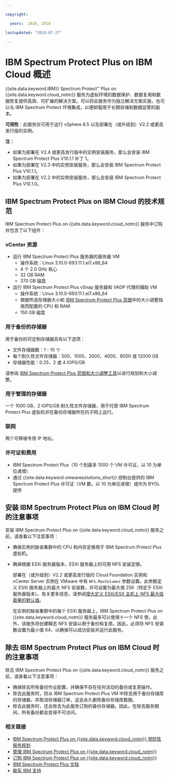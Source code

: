 ```yaml
---

copyright:

  years:  2016, 2018

lastupdated: "2018-07-27"

---
```


# IBM Spectrum Protect Plus on IBM Cloud 概述

{{site.data.keyword.IBM}} Spectrum Protect&trade; Plus on {{site.data.keyword.cloud_notm}} 服务为虚拟环境的数据保护、数据复用和数据恢复提供高效、可扩展的解决方案。可以将此服务作为独立解决方案实施，也可以与 IBM Spectrum Protect 环境集成，以便卸载用于长期存储和数据监管的副本。

**可用性**：此服务仅可用于运行 vSphere 6.5 以及部署在（或升级到）V2.2 或更高发行版的实例。

**注：**
* 如果为部署在 V2.4 或更高发行版中的实例安装服务，那么会安装 IBM Spectrum Protect Plus V10.1.1 补丁 1。
* 如果为部署在 V2.3 中的实例安装服务，那么会安装 IBM Spectrum Protect Plus V10.1.1。
* 如果为部署在 V2.2 中的实例安装服务，那么会安装 IBM Spectrum Protect Plus V10.1.0。


## IBM Spectrum Protect Plus on IBM Cloud 的技术规范

IBM Spectrum Protect Plus on {{site.data.keyword.cloud_notm}} 服务中订购并包含了以下组件：

### vCenter 资源

* 运行 IBM Spectrum Protect Plus 服务器的服务器 VM
   * 操作系统：Linux 3.10.0-693.11.1.el7.x86_64
   * 4 个 2.0 GHz 核心
   * 32 GB RAM
   * 370 GB 磁盘
* 运行 IBM Spectrum Protect Plus vSnap 服务器和 VADP 代理的辅助 VM
   * 操作系统：Linux 3.10.0-693.11.1.el7.x86_64
   * 根据所选存储器大小和 [IBM Spectrum Protect Plus 蓝图](https://www.ibm.com/developerworks/community/wikis/homelang=en#!/wiki/Tivoli%20Storage%20Manager/page/IBM%20Spectrum%20Protect%20Plus%20Blueprints)中的大小调整指南而配置的 CPU 和 RAM
   * 150 GB 磁盘

### 用于备份的存储器

用于备份的可定制存储器具有以下选项：
* 文件存储器数：1 - 10 个
* 每个耐久性文件存储器：500、1000、2000、4000、8000 或 12000 GB
* 存储器性能：0.25、2 或 4 IOPS/GB

请参阅 [IBM Spectrum Protect Plus 蓝图和大小调整工具](https://www.ibm.com/developerworks/community/wikis/home?lang=en#!/wiki/Tivoli%20Storage%20Manager/page/IBM%20Spectrum%20Protect%20Plus%20Blueprints)以进行规划和大小调整。

### 用于管理的存储器

一个 1000 GB、2 IOPS/GB 耐久性文件存储器，用于托管 IBM Spectrum Protect Plus 虚拟机并在备份存储器所在的子网上运行。

### 联网

两个可移植专用 IP 地址。

### 许可证和费用

* IBM Spectrum Protect Plus（10 个到最多 1000 个 VM 许可证，以 10 为单位递增）
* 通过 {{site.data.keyword.vmwaresolutions_short}} 控制台提供的 IBM Spectrum Protect Plus 许可证（VM 数，以 10 为单位递增）或作为 BYOL 提供

## 安装 IBM Spectrum Protect Plus on IBM Cloud 时的注意事项

安装 IBM Spectrum Protect Plus on {{site.data.keyword.cloud_notm}} 服务之前，请查看以下注意事项：

* 确保实例的缺省集群中的 CPU 和内存足够用于 IBM Spectrum Protect Plus 虚拟机。
* 确保根据 ESXi 服务器版本，ESXi 服务器上的可用 NFS 安装足够。

  部署在（或升级到）V2.2 或更高发行版的 Cloud Foundation 实例和 vCenter Server 实例在 VMware 中有 `NFS.MaxVolumes` 参数设置。此参数定义 ESXi 服务器上的最大 NFS 安装数，并可设置为最大值 256（特定于 ESXi 服务器版本）。有关更多信息，请参阅[增大定义 ESXi/ESX 主机上 NFS 最大挂载量的默认值](https://kb.vmware.com/s/article/2239)。

  在实例的缺省集群中的每个 ESXi 服务器上，IBM Spectrum Protect Plus on {{site.data.keyword.cloud_notm}} 服务最多可以使用十一个 NFS 卷。此外，该服务将创建瞬态 NFS 安装以用于备份和复原。因此，必须将 NFS 安装数设置为最小值 64，以确保可以成功安装并运行此服务。

## 除去 IBM Spectrum Protect Plus on IBM Cloud 时的注意事项

除去 IBM Spectrum Protect Plus on {{site.data.keyword.cloud_notm}} 服务之前，请查看以下注意事项：
* 确保除去所有备份作业配置，并确保不存在任何活动的备份或复原操作。
* 除去此服务时，将从 IBM Spectrum Protect Plus VM 中除去用于备份存储库的存储器，并取消存储器订单，这会永久删除备份存储库数据。
* 除去此服务时，还会除去为此服务订购的备份存储器。因此，在除去服务期间，所有备份都会变得不可访问。

### 相关链接

* [IBM Spectrum Protect Plus on {{site.data.keyword.cloud_notm}} 预防性服务规划](http://www.ibm.com/support/docview.wss?uid=swg22012650)
* [管理 IBM Spectrum Protect Plus on {{site.data.keyword.cloud_notm}}](managingspp.html)
* [订购 IBM Spectrum Protect Plus on {{site.data.keyword.cloud_notm}}](spp_ordering.html)
* [IBM Spectrum Protect Plus 文档](https://www.ibm.com/support/knowledgecenter/en/SSNQFQ/landing/welcome_ssnqfq.html)
* [联系 IBM 支持](../vmonic/trbl_support.html)

